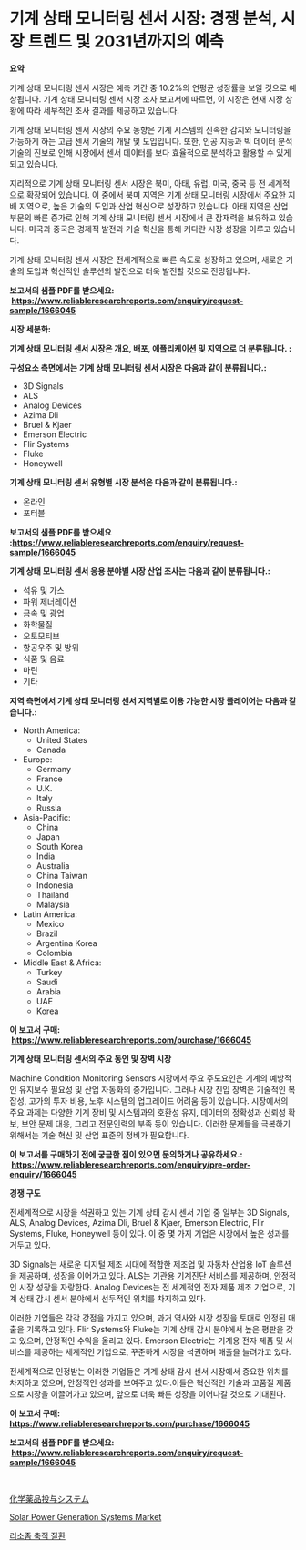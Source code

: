 <p><h1>기계 상태 모니터링 센서 시장: 경쟁 분석, 시장 트렌드 및 2031년까지의 예측</h1></p><p><strong>요약</strong></p>
<p><p>기계 상태 모니터링 센서 시장은 예측 기간 중 10.2%의 연평균 성장률을 보일 것으로 예상됩니다. 기계 상태 모니터링 센서 시장 조사 보고서에 따르면, 이 시장은 현재 시장 상황에 따라 세부적인 조사 결과를 제공하고 있습니다.</p><p>기계 상태 모니터링 센서 시장의 주요 동향은 기계 시스템의 신속한 감지와 모니터링을 가능하게 하는 고급 센서 기술의 개발 및 도입입니다. 또한, 인공 지능과 빅 데이터 분석 기술의 진보로 인해 시장에서 센서 데이터를 보다 효율적으로 분석하고 활용할 수 있게 되고 있습니다.</p><p>지리적으로 기계 상태 모니터링 센서 시장은 북미, 아태, 유럽, 미국, 중국 등 전 세계적으로 확장되어 있습니다. 이 중에서 북미 지역은 기계 상태 모니터링 시장에서 주요한 지배 지역으로, 높은 기술의 도입과 산업 혁신으로 성장하고 있습니다. 아태 지역은 산업 부문의 빠른 증가로 인해 기계 상태 모니터링 센서 시장에서 큰 잠재력을 보유하고 있습니다. 미국과 중국은 경제적 발전과 기술 혁신을 통해 커다란 시장 성장을 이루고 있습니다.</p><p>기계 상태 모니터링 센서 시장은 전세계적으로 빠른 속도로 성장하고 있으며, 새로운 기술의 도입과 혁신적인 솔루션의 발전으로 더욱 발전할 것으로 전망됩니다.</p></p>
<p><strong>보고서의 샘플 PDF를 받으세요: &nbsp;<a href="https://www.reliableresearchreports.com/enquiry/request-sample/1666045">https://www.reliableresearchreports.com/enquiry/request-sample/1666045</a></strong></p>
<p><strong>시장 세분화:</strong></p>
<p><strong> 기계 상태 모니터링 센서 시장은 개요, 배포, 애플리케이션 및 지역으로 더 분류됩니다. :</strong></p>
<p><strong>구성요소 측면에서는 기계 상태 모니터링 센서 시장은 다음과 같이 분류됩니다.:</strong></p>
<p><ul><li>3D Signals</li><li>ALS</li><li>Analog Devices</li><li>Azima Dli</li><li>Bruel & Kjaer</li><li>Emerson Electric</li><li>Flir Systems</li><li>Fluke</li><li>Honeywell</li></ul></p>
<p><strong> 기계 상태 모니터링 센서 유형별 시장 분석은 다음과 같이 분류됩니다.:</strong></p>
<p><ul><li>온라인</li><li>포터블</li></ul></p>
<p><strong>보고서의 샘플 PDF를 받으세요 :<a href="https://www.reliableresearchreports.com/enquiry/request-sample/1666045">https://www.reliableresearchreports.com/enquiry/request-sample/1666045</a></strong></p>
<p><strong> 기계 상태 모니터링 센서 응용 분야별 시장 산업 조사는 다음과 같이 분류됩니다.:</strong></p>
<p><ul><li>석유 및 가스</li><li>파워 제너레이션</li><li>금속 및 광업</li><li>화학물질</li><li>오토모티브</li><li>항공우주 및 방위</li><li>식품 및 음료</li><li>마린</li><li>기타</li></ul></p>
<p><strong>지역 측면에서 기계 상태 모니터링 센서 지역별로 이용 가능한 시장 플레이어는 다음과 같습니다.:</strong></p>
<p><ul>
    <li>
        North America:
        <ul>
            <li>United States</li>
            <li>Canada</li>
        </ul>
    </li>
    <li>
        Europe:
        <ul>
            <li>Germany</li>
            <li>France</li>
            <li>U.K.</li>
            <li>Italy</li>
            <li>Russia</li>
        </ul>
    </li>
    <li>
        Asia-Pacific:
        <ul>
            <li>China</li>
            <li>Japan</li>
            <li>South Korea</li>
            <li>India</li>
            <li>Australia</li>
            <li>China Taiwan</li>
            <li>Indonesia</li>
            <li>Thailand</li>
            <li>Malaysia</li>
        </ul>
    </li>
    <li>
        Latin America:
        <ul>
            <li>Mexico</li>
            <li>Brazil</li>
            <li>Argentina Korea</li>
            <li>Colombia</li>
        </ul>
    </li>
    <li>
        Middle East & Africa:
        <ul>
            <li>Turkey</li>
            <li>Saudi</li>
            <li>Arabia</li>
            <li>UAE</li>
            <li>Korea</li>
        </ul>
    </li>
    </ul></p>
<p><strong>이 보고서 구매: &nbsp;<a href="https://www.reliableresearchreports.com/purchase/1666045">https://www.reliableresearchreports.com/purchase/1666045</a></strong></p>
<p><strong>기계 상태 모니터링 센서의 주요 동인 및 장벽 시장</strong></p>
<p><p>Machine Condition Monitoring Sensors 시장에서 주요 주도요인은 기계의 예방적인 유지보수 필요성 및 산업 자동화의 증가입니다. 그러나 시장 진입 장벽은 기술적인 복잡성, 고가의 투자 비용, 노후 시스템의 업그레이드 어려움 등이 있습니다. 시장에서의 주요 과제는 다양한 기계 장비 및 시스템과의 호환성 유지, 데이터의 정확성과 신뢰성 확보, 보안 문제 대응, 그리고 전문인력의 부족 등이 있습니다. 이러한 문제들을 극복하기 위해서는 기술 혁신 및 산업 표준의 정비가 필요합니다.</p></p>
<p><strong>이 보고서를 구매하기 전에 궁금한 점이 있으면 문의하거나 공유하세요.: &nbsp;<a href="https://www.reliableresearchreports.com/enquiry/pre-order-enquiry/1666045">https://www.reliableresearchreports.com/enquiry/pre-order-enquiry/1666045</a></strong></p>
<p><strong>경쟁 구도</strong></p>
<p><p>전세계적으로 시장을 석권하고 있는 기계 상태 감시 센서 기업 중 일부는 3D Signals, ALS, Analog Devices, Azima Dli, Bruel & Kjaer, Emerson Electric, Flir Systems, Fluke, Honeywell 등이 있다. 이 중 몇 가지 기업은 시장에서 높은 성과를 거두고 있다.</p><p>3D Signals는 새로운 디지털 제조 시대에 적합한 제조업 및 자동차 산업용 IoT 솔루션을 제공하며, 성장을 이어가고 있다. ALS는 기관용 기계진단 서비스를 제공하며, 안정적인 시장 성장을 자랑한다. Analog Devices는 전 세계적인 전자 제품 제조 기업으로, 기계 상태 감시 센서 분야에서 선두적인 위치를 차지하고 있다.</p><p>이러한 기업들은 각각 강점을 가지고 있으며, 과거 역사와 시장 성장을 토대로 안정된 매출을 기록하고 있다. Flir Systems와 Fluke는 기계 상태 감시 분야에서 높은 평판을 갖고 있으며, 안정적인 수익을 올리고 있다. Emerson Electric는 기계용 전자 제품 및 서비스를 제공하는 세계적인 기업으로, 꾸준하게 시장을 석권하며 매출을 늘려가고 있다.</p><p>전세계적으로 인정받는 이러한 기업들은 기계 상태 감시 센서 시장에서 중요한 위치를 차지하고 있으며, 안정적인 성과를 보여주고 있다.이들은 혁신적인 기술과 고품질 제품으로 시장을 이끌어가고 있으며, 앞으로 더욱 빠른 성장을 이어나갈 것으로 기대된다.</p></p>
<p><strong>이 보고서 구매: &nbsp; <a href="https://www.reliableresearchreports.com/purchase/1666045">https://www.reliableresearchreports.com/purchase/1666045</a></strong></p>
<p><strong>보고서의 샘플 PDF를 받으세요: &nbsp;<a href="https://www.reliableresearchreports.com/enquiry/request-sample/1666045">https://www.reliableresearchreports.com/enquiry/request-sample/1666045</a></strong><strong></strong></p>
<p>&nbsp;</p>
<p><p><a href="https://medium.com/@nicholas.ellison0076890/%E5%8C%96%E5%AD%A6%E6%8A%95%E8%96%AC%E3%82%B7%E3%82%B9%E3%83%86%E3%83%A0%E5%B8%82%E5%A0%B4%E3%81%AF-%E5%B8%82%E5%A0%B4%E3%82%B7%E3%82%A7%E3%82%A2-%E5%B8%82%E5%A0%B4%E5%8B%95%E5%90%91-%E3%81%8A%E3%82%88%E3%81%B3%E5%B8%82%E5%A0%B4%E6%88%90%E9%95%B7%E3%81%AB%E9%96%A2%E3%81%99%E3%82%8B%E6%83%85%E5%A0%B1%E3%82%92%E6%8F%90%E4%BE%9B%E3%81%97%E3%81%BE%E3%81%99-895d4608c2fc">化学薬品投与システム</a></p><p><a href="https://github.com/PeterParrish5/Market-Research-Report-List-4/blob/main/solar-power-generation-systems-market.md">Solar Power Generation Systems Market</a></p><p><a href="https://github.com/trmesnao7959541/Market-Research-Report-List-1/blob/main/474453115077.md">리소좀 축적 질환</a></p></p>